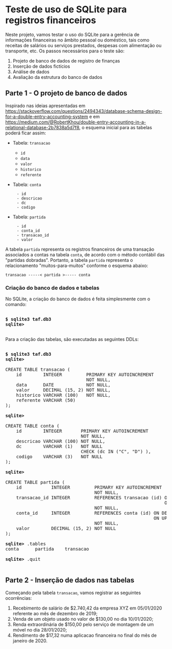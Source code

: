 # Teste de uso de SQLite para registros financeiros

Neste projeto, vamos testar o uso do SQLite para a gerência de informações financeiras no âmbito pessoal ou doméstico, tais como receitas de salários ou serviços prestados, despesas com alimentação ou transporte, etc. Os passos necessários para o teste são:

1. Projeto de banco de dados de registro de finanças
2. Inserção de dados fictícios
3. Análise de dados
4. Avaliação da estrutura do banco de dados

## Parte 1 - O projeto de banco de dados
Inspirado nas ideias apresentadas em https://stackoverflow.com/questions/2494343/database-schema-design-for-a-double-entry-accounting-system e em https://medium.com/@RobertKhou/double-entry-accounting-in-a-relational-database-2b7838a5d7f8, o esquema inicial para as tabelas poderá ficar assim:

- Tabela: ``transacao``
  - ``id``
  - ``data``
  - ``valor``
  - ``historico``
  - ``referente``

- Tabela: ``conta``
```
     - id
     - descricao
     - dc
     - codigo
```
- Tabela: ``partida``
```
     - id
     - conta_id
     - transacao_id
     - valor
```
A tabela ``partida`` representa os registros financeiros de uma transação associados a contas na tabela ``conta``, de acordo com o método contábil das "partidas dobradas". Portanto, a tabela ``partida`` representa o relacionamento "muitos-para-muitos" conforme o esquema abaixo:
```
transacao -----< partida >----- conta
```
### Criação do banco de dados e tabelas

No SQLite, a criação do banco de dados é feita simplesmente com o comando:
<pre>
<b>
$ sqlite3 taf.db3
sqlite>
</b>
</pre>
Para a criação das tabelas, são executadas as seguintes DDLs:
<pre>
<b>
$ sqlite3 taf.db3
sqlite>
</b>
CREATE TABLE transacao (
    id        INTEGER         PRIMARY KEY AUTOINCREMENT
                              NOT NULL,
    data      DATE            NOT NULL,
    valor     DECIMAL (15, 2) NOT NULL,
    historico VARCHAR (100)   NOT NULL,
    referente VARCHAR (50) 
);
<b>
sqlite>
</b>
CREATE TABLE conta (
    id        INTEGER       PRIMARY KEY AUTOINCREMENT
                            NOT NULL,
    descricao VARCHAR (100) NOT NULL,
    dc        VARCHAR (1)   NOT NULL
                            CHECK (dc IN ("C", "D") ),
    codigo    VARCHAR (3)   NOT NULL
);
<b>
sqlite>
</b>
CREATE TABLE partida (
    id           INTEGER         PRIMARY KEY AUTOINCREMENT
                                 NOT NULL,
    transacao_id INTEGER         REFERENCES transacao (id) ON DELETE CASCADE
                                                           ON UPDATE CASCADE
                                 NOT NULL,
    conta_id     INTEGER         REFERENCES conta (id) ON DELETE CASCADE
                                                       ON UPDATE CASCADE
                                 NOT NULL,
    valor        DECIMAL (15, 2) NOT NULL
);

<b>sqlite></b> .tables
conta      partida    transacao

<b>sqlite></b> .quit
</b>
</pre>
## Parte 2 - Inserção de dados nas tabelas

Começando pela tabela ``transacao``, vamos registrar as seguintes ocorrências:
1. Recebimento de salário de $2.740,42 da empresa XYZ em 05/01/2020 referente ao mês de dezembro de 2019;
2. Venda de um objeto usado no valor de $130,00 no dia 10/01/2020;
3. Renda extraordinária de $150,00 pelo serviço de montagem de um móvel no dia 28/01/2020;
4. Rendimento de $17,32 numa aplicacao financeira no final do mês de janeiro de 2020.